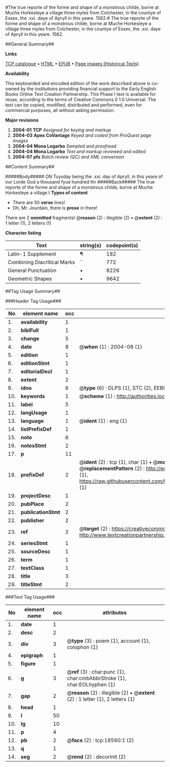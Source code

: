 #The true reporte of the forme and shape of a monstrous childe, borne at Muche Horkesleye a village three myles from Colchester, in the countye of Essex, the .xxi. daye of Apryll in this yeare. 1562.#
The true reporte of the forme and shape of a monstrous childe, borne at Muche Horkesleye a village three myles from Colchester, in the countye of Essex, the .xxi. daye of Apryll in this yeare. 1562.

##General Summary##

**Links**

[TCP catalogue](http://www.ota.ox.ac.uk/tcp/)  • 
[HTML](http://tei.it.ox.ac.uk/tcp/Texts-HTML/free/A02/A02065.html)  • 
[EPUB](http://tei.it.ox.ac.uk/tcp/Texts-EPUB/free/A02/A02065.epub) • 
[Page images (Historical Texts)](https://data.historicaltexts.jisc.ac.uk/view?pubId=eebo-99853191e&pageId=eebo-99853191e-18560-1)

**Availability**

This keyboarded and encoded edition of the
	       work described above is co-owned by the institutions
	       providing financial support to the Early English Books
	       Online Text Creation Partnership. This Phase I text is
	       available for reuse, according to the terms of Creative
	       Commons 0 1.0 Universal. The text can be copied,
	       modified, distributed and performed, even for
	       commercial purposes, all without asking permission.

**Major revisions**

1. __2004-01__ __TCP__ *Assigned for keying and markup*
1. __2004-03__ __Apex CoVantage__ *Keyed and coded from ProQuest page images*
1. __2004-04__ __Mona Logarbo__ *Sampled and proofread*
1. __2004-04__ __Mona Logarbo__ *Text and markup reviewed and edited*
1. __2004-07__ __pfs__ *Batch review (QC) and XML conversion*

##Content Summary##

#####Body#####
ON Tuysday being the .xxi. day of Apryll, in this yeare of our Lorde God a thousand fyue hundred thr
#####Back#####
The true reporte of the forme and shape of a monstrous childe, borne at Muche Horkesleye a village t
**Types of content**

  * There are 50 **verse** lines!
  * Oh, Mr. Jourdain, there is **prose** in there!

There are 2 **ommitted** fragments! 
 @__reason__ (2) : illegible (2)  •  @__extent__ (2) : 1 letter (1), 2 letters (1)

**Character listing**


|Text|string(s)|codepoint(s)|
|---|---|---|
|Latin-1 Supplement|¶|182|
|Combining             Diacritical Marks|̄|772|
|General Punctuation|•|8226|
|Geometric Shapes|▪|9642|

##Tag Usage Summary##

###Header Tag Usage###

|No|element name|occ|attributes|
|---|---|---|---|
|1.|__availability__|1||
|2.|__biblFull__|1||
|3.|__change__|5||
|4.|__date__|8| @__when__ (1) : 2004-08 (1)|
|5.|__edition__|1||
|6.|__editionStmt__|1||
|7.|__editorialDecl__|1||
|8.|__extent__|2||
|9.|__idno__|6| @__type__ (6) : DLPS (1), STC (2), EEBO-CITATION (1), PROQUEST (1), VID (1)|
|10.|__keywords__|1| @__scheme__ (1) : http://authorities.loc.gov/ (1)|
|11.|__label__|5||
|12.|__langUsage__|1||
|13.|__language__|1| @__ident__ (1) : eng (1)|
|14.|__listPrefixDef__|1||
|15.|__note__|6||
|16.|__notesStmt__|2||
|17.|__p__|11||
|18.|__prefixDef__|2| @__ident__ (2) : tcp (1), char (1)  •  @__matchPattern__ (2) : ([0-9\-]+):([0-9IVX]+) (1), (.+) (1)  •  @__replacementPattern__ (2) : http://eebo.chadwyck.com/downloadtiff?vid=$1&page=$2 (1), https://raw.githubusercontent.com/textcreationpartnership/Texts/master/tcpchars.xml#$1 (1)|
|19.|__projectDesc__|1||
|20.|__pubPlace__|2||
|21.|__publicationStmt__|2||
|22.|__publisher__|2||
|23.|__ref__|2| @__target__ (2) : https://creativecommons.org/publicdomain/zero/1.0/ (1), http://www.textcreationpartnership.org/docs/. (1)|
|24.|__seriesStmt__|1||
|25.|__sourceDesc__|1||
|26.|__term__|1||
|27.|__textClass__|1||
|28.|__title__|3||
|29.|__titleStmt__|2||


###Text Tag Usage###

|No|element name|occ|attributes|
|---|---|---|---|
|1.|__date__|1||
|2.|__desc__|2||
|3.|__div__|3| @__type__ (3) : poem (1), account (1), colophon (1)|
|4.|__epigraph__|1||
|5.|__figure__|1||
|6.|__g__|3| @__ref__ (3) : char:punc (1), char:cmbAbbrStroke (1), char:EOLhyphen (1)|
|7.|__gap__|2| @__reason__ (2) : illegible (2)  •  @__extent__ (2) : 1 letter (1), 2 letters (1)|
|8.|__head__|1||
|9.|__l__|50||
|10.|__lg__|10||
|11.|__p__|4||
|12.|__pb__|2| @__facs__ (2) : tcp:18560:1 (2)|
|13.|__q__|1||
|14.|__seg__|2| @__rend__ (2) : decorInit (2)|
